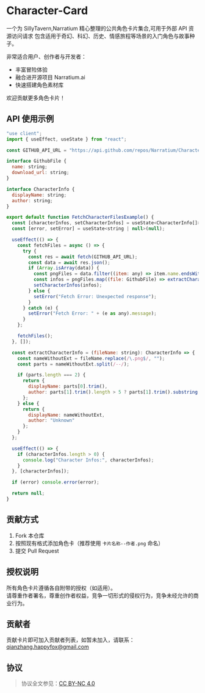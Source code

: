 # Character-Card

一个为 SillyTavern,Narratium 精心整理的公共角色卡片集合,可用于外部 API 资源访问请求
包含适用于奇幻、科幻、历史、情感旅程等场景的入门角色与故事种子。  

非常适合用户、创作者与开发者：
- 丰富冒险体验
- 融合进开源项目 Narratium.ai
- 快速搭建角色素材库

欢迎贡献更多角色卡片！

## API 使用示例

```javascript
"use client";
import { useEffect, useState } from "react";

const GITHUB_API_URL = "https://api.github.com/repos/Narratium/Character-Card/contents";

interface GithubFile {
  name: string;
  download_url: string;
}

interface CharacterInfo {
  displayName: string;
  author: string;
}

export default function FetchCharacterFilesExample() {
  const [characterInfos, setCharacterInfos] = useState<CharacterInfo[]>([]);
  const [error, setError] = useState<string | null>(null);

  useEffect(() => {
    const fetchFiles = async () => {
      try {
        const res = await fetch(GITHUB_API_URL);
        const data = await res.json();
        if (Array.isArray(data)) {
          const pngFiles = data.filter((item: any) => item.name.endsWith(".png"));
          const infos = pngFiles.map((file: GithubFile) => extractCharacterInfo(file.name));
          setCharacterInfos(infos);
        } else {
          setError("Fetch Error: Unexpected response");
        }
      } catch (e) {
        setError("Fetch Error: " + (e as any).message);
      }
    };

    fetchFiles();
  }, []);

  const extractCharacterInfo = (fileName: string): CharacterInfo => {
    const nameWithoutExt = fileName.replace(/\.png$/, "");
    const parts = nameWithoutExt.split(/--/);

    if (parts.length === 2) {
      return {
        displayName: parts[0].trim(),
        author: parts[1].trim().length > 5 ? parts[1].trim().substring(0, 5) : parts[1].trim()
      };
    } else {
      return { 
        displayName: nameWithoutExt, 
        author: "Unknown" 
      };
    }
  };

  useEffect(() => {
    if (characterInfos.length > 0) {
      console.log("Character Infos:", characterInfos);
    }
  }, [characterInfos]);

  if (error) console.error(error);

  return null;
}
```

## 贡献方式

1. Fork 本仓库
2. 按照现有格式添加角色卡（推荐使用 `卡片名称--作者.png` 命名）
3. 提交 Pull Request

## 授权说明

所有角色卡片遵循各自附带的授权（如适用）。  
请尊重作者署名，尊重创作者权益，竞争一切形式的侵权行为，竞争未经允许的商业行为。

## 贡献者
贡献卡片即可加入贡献者列表，如暂未加入，请联系：qianzhang.happyfox@gmail.com

## 协议
> 协议全文参见：[CC BY-NC 4.0](https://creativecommons.org/licenses/by-nc/4.0/deed.zh)


